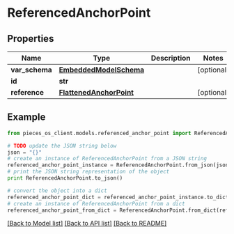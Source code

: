 # ReferencedAnchorPoint


## Properties
Name | Type | Description | Notes
------------ | ------------- | ------------- | -------------
**var_schema** | [**EmbeddedModelSchema**](EmbeddedModelSchema.md) |  | [optional] 
**id** | **str** |  | 
**reference** | [**FlattenedAnchorPoint**](FlattenedAnchorPoint.md) |  | [optional] 

## Example

```python
from pieces_os_client.models.referenced_anchor_point import ReferencedAnchorPoint

# TODO update the JSON string below
json = "{}"
# create an instance of ReferencedAnchorPoint from a JSON string
referenced_anchor_point_instance = ReferencedAnchorPoint.from_json(json)
# print the JSON string representation of the object
print ReferencedAnchorPoint.to_json()

# convert the object into a dict
referenced_anchor_point_dict = referenced_anchor_point_instance.to_dict()
# create an instance of ReferencedAnchorPoint from a dict
referenced_anchor_point_from_dict = ReferencedAnchorPoint.from_dict(referenced_anchor_point_dict)
```
[[Back to Model list]](../README.md#documentation-for-models) [[Back to API list]](../README.md#documentation-for-api-endpoints) [[Back to README]](../README.md)


